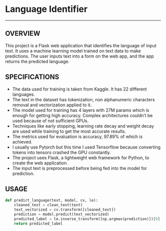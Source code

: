 # Language Identifier
---

## OVERVIEW
This project is a Flask web application that identifies the language of input text. It uses a machine learning model trained on text data to make predictions. The user inputs text into a form on the web app, and the app returns the predicted language.

## SPECIFICATIONS
- The data used for training is taken from Kaggle. It has 22 different languages.
- The text in the dataset has tokenization, non alphanumeric characters removal and vectorization applied to it.
- The model used for training has 4 layers with 27M params which is enough for getting high accuracy. Complex architectures couldn’t be used because of not sufficient GPUs.
- Techniques like early stopping, learning rate decay and weight decay are used while training to get the most accurate results.
- The metrics used for evaluation is accuracy, 97.89% of which is achieved.
- I usually use Pytorch but this time I used Tensorflow because converting tokens into tensors crashed the GPU constantly.
- The project uses Flask, a lightweight web framework for Python, to create the web application.
- The input text is preprocessed before being fed into the model for prediction.
  
## USAGE

```python
def predict_language(text, model, cv, le):
    cleaned_text = clean_text(text)
    text_vectorized = cv.transform([cleaned_text])
    prediction = model.predict(text_vectorized)
    predicted_label = le.inverse_transform([np.argmax(prediction)])[0]  # Get the first element of the list
    return predicted_label
